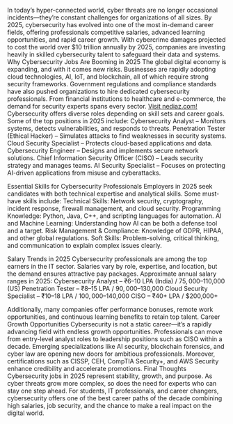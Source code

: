 In today’s hyper-connected world, cyber threats are no longer occasional incidents—they’re constant challenges for organizations of all sizes. By 2025, cybersecurity has evolved into one of the most in-demand career fields, offering professionals competitive salaries, advanced learning opportunities, and rapid career growth. With cybercrime damages projected to cost the world over $10 trillion annually by 2025, companies are investing heavily in skilled cybersecurity talent to safeguard their data and systems.
Why Cybersecurity Jobs Are Booming in 2025
The global digital economy is expanding, and with it comes new risks. Businesses are rapidly adopting cloud technologies, AI, IoT, and blockchain, all of which require strong security frameworks. Government regulations and compliance standards have also pushed organizations to hire dedicated cybersecurity professionals. From financial institutions to healthcare and e-commerce, the demand for security experts spans every sector.
<a href="https://nediaz.com/blog/cybersecurity-jobs-2025">Visit nediaz.com!</a>
Cybersecurity offers diverse roles depending on skill sets and career goals. Some of the top positions in 2025 include:
Cybersecurity Analyst – Monitors systems, detects vulnerabilities, and responds to threats.
Penetration Tester (Ethical Hacker) – Simulates attacks to find weaknesses in security systems.
Cloud Security Specialist – Protects cloud-based applications and data.
Cybersecurity Engineer – Designs and implements secure network solutions.
Chief Information Security Officer (CISO) – Leads security strategy and manages teams.
AI Security Specialist – Focuses on protecting AI-driven applications from misuse and cyberattacks.


Essential Skills for Cybersecurity Professionals
Employers in 2025 seek candidates with both technical expertise and analytical skills. Some must-have skills include:
Technical Skills: Network security, cryptography, incident response, firewall management, and cloud security.
Programming Knowledge: Python, Java, C++, and scripting languages for automation.
AI and Machine Learning: Understanding how AI can be both a defense tool and a target.
Risk Management & Compliance: Knowledge of GDPR, HIPAA, and other global regulations.
Soft Skills: Problem-solving, critical thinking, and communication to explain complex issues clearly.


Salary Trends in 2025
Cybersecurity professionals are among the top earners in the IT sector. Salaries vary by role, expertise, and location, but the demand ensures attractive pay packages. Approximate annual salary ranges in 2025:
Cybersecurity Analyst – ₹6–10 LPA (India) / $75,000–$110,000 (US)
Penetration Tester – ₹8–15 LPA / $90,000–$130,000
Cloud Security Specialist – ₹10–18 LPA / $100,000–$140,000
CISO – ₹40+ LPA / $200,000+


Additionally, many companies offer performance bonuses, remote work opportunities, and continuous learning benefits to retain top talent.
Career Growth Opportunities
Cybersecurity is not a static career—it’s a rapidly advancing field with endless growth opportunities. Professionals can move from entry-level analyst roles to leadership positions such as CISO within a decade. Emerging specializations like AI security, blockchain forensics, and cyber law are opening new doors for ambitious professionals. Moreover, certifications such as CISSP, CEH, CompTIA Security+, and AWS Security enhance credibility and accelerate promotions.
Final Thoughts
Cybersecurity jobs in 2025 represent stability, growth, and purpose. As cyber threats grow more complex, so does the need for experts who can stay one step ahead. For students, IT professionals, and career changers, cybersecurity offers one of the best career paths of the decade combining high salaries, job security, and the chance to make a real impact on the digital world.

